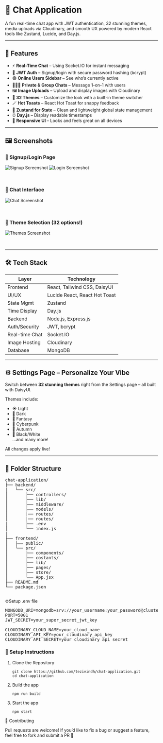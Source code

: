 # 💬 Chat Application

A fun real-time chat app with JWT authentication, 32 stunning themes, media uploads via Cloudinary, and smooth UX powered by modern React tools like Zustand, Lucide, and Day.js.

---

## 🚀 Features

- ⚡ **Real-Time Chat** – Using Socket.IO for instant messaging
- 🔐 **JWT Auth** – Signup/login with secure password hashing (bcrypt)
- 🟢 **Online Users Sidebar** – See who’s currently active
- 🧑‍🤝‍🧑 **Private & Group Chats** – Message 1-on-1 with users
- 🖼️ **Image Uploads** – Upload and display images with Cloudinary
- 🎨 **32 Themes** – Customize the look with a built-in theme switcher
- 🪄 **Hot Toasts** – React Hot Toast for snappy feedback
- 🧠 **Zustand for State** – Clean and lightweight global state management
- ⏰ **Day.js** – Display readable timestamps
- 📱 **Responsive UI** – Looks and feels great on all devices

---

## 🖼️ Screenshots

### 🔐 Signup/Login Page

![Signup Screenshot](https://res.cloudinary.com/dxgzgmmnp/image/upload/v1745260929/jjlfbtcxwmhkqn1pbtib.png)
![Login Screenshot](https://res.cloudinary.com/dxgzgmmnp/image/upload/v1745260943/uqmbevd3oak38wwia4zs.png)

&nbsp;

### 💬 Chat Interface

![Chat Screenshot](https://res.cloudinary.com/dxgzgmmnp/image/upload/v1745260917/jkumoppkl6w1p7uokqc0.png)

&nbsp;

### 🎨 Theme Selection (32 options!)

![Themes Screenshot](https://res.cloudinary.com/dxgzgmmnp/image/upload/v1745260960/loz3iev66zlb0sb9jafz.png)

&nbsp;

---

## 🛠️ Tech Stack

| Layer          | Technology                    |
| -------------- | ----------------------------- |
| Frontend       | React, Tailwind CSS, DaisyUI  |
| UI/UX          | Lucide React, React Hot Toast |
| State Mgmt     | Zustand                       |
| Time Display   | Day.js                        |
| Backend        | Node.js, Express.js           |
| Auth/Security  | JWT, bcrypt                   |
| Real-time Chat | Socket.IO                     |
| Image Hosting  | Cloudinary                    |
| Database       | MongoDB                       |

---

## ⚙️ Settings Page – Personalize Your Vibe

Switch between **32 stunning themes** right from the Settings page – all built with DaisyUI.

Themes include:

- ☀️ Light
- 🌙 Dark
- 🐉 Fantasy
- 🧊 Cyberpunk
- 🍁 Autumn
- 🐼 Black/White  
  ...and many more!

All changes apply live!

---

## 📁 Folder Structure

<pre>
chat-application/
├── backend/
|   └── src/
│       ├── controllers/
│       ├── lib/
│       ├── middleware/
│       ├── models/
│       |── routes/
│       |── routes/
|       ├── .env
│       └── index.js
|
├── frontend/
│   ├── public/
│   └── src/
│       ├── components/
│       ├── costants/
│       ├── lib/
│       ├── pages/
│       ├── store/
│       └── App.jsx
├── README.md
└── package.json

</pre>

⚙️Setup .env file

<pre>
MONGODB_URI=mongodb+srv://your_username:your_password@cluster0.ggok6.mongodb.net/chat_db?retryWrites=true&w=majority&appName=Cluster0
PORT=5001
JWT_SECRET=your_super_secret_jwt_key

CLOUDINARY_CLOUD_NAME=your_cloud_name
CLOUDINARY_API_KEY=your_cloudinary_api_key
CLOUDINARY_API_SECRET=your_cloudinary_api_secret
</pre>

### 🔧 Setup Instructions

1. Clone the Repository

   ```shell
   git clone https://github.com/tezivindh/chat-application.git
   cd chat-application
   ```

2. Build the app

   ```shell
   npm run build
   ```

3. Start the app

   ```shell
   npm start
   ```

🤝 Contributing

<p>
Pull requests are welcome! If you’d like to fix a bug or suggest a feature, feel free to fork and submit a PR 🚀</p>
